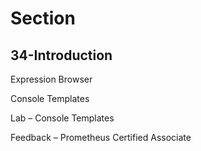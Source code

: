 # Section 

## 34-Introduction

Expression Browser

Console Templates

Lab – Console Templates

Feedback – Prometheus Certified Associate